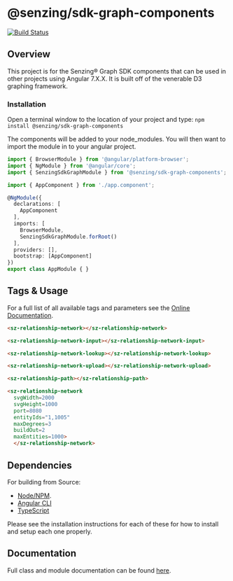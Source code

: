 # @senzing/sdk-graph-components

[![Build Status](https://travis-ci.com/Senzing/sdk-graph-components.svg?branch=master)](https://travis-ci.com/Senzing/sdk-graph-components)

## Overview

This project is for the Senzing&reg; Graph SDK components that can be used in other projects using Angular 7.X.X.
It is built off of the venerable D3 graphing framework.

### Installation

Open a terminal window to the location of your project and type:
`npm install @senzing/sdk-graph-components`

The components will be added to your node_modules.
You will then want to import the module in to your angular project.

```typescript
import { BrowserModule } from '@angular/platform-browser';
import { NgModule } from '@angular/core';
import { SenzingSdkGraphModule } from '@senzing/sdk-graph-components';

import { AppComponent } from './app.component';

@NgModule({
  declarations: [
    AppComponent
  ],
  imports: [
    BrowserModule,
    SenzingSdkGraphModule.forRoot()
  ],
  providers: [],
  bootstrap: [AppComponent]
})
export class AppModule { }
```

## Tags & Usage

For a full list of all available tags and parameters see the [Online Documentation](https://senzing.github.io/sdk-graph-components/).

```html
<sz-relationship-network></sz-relationship-network>
```

```html
<sz-relationship-network-input></sz-relationship-network-input>
```

```html
<sz-relationship-network-lookup></sz-relationship-network-lookup>
```

```html
<sz-relationship-network-upload></sz-relationship-network-upload>
```

```html
<sz-relationship-path></sz-relationship-path>
```

```html
<sz-relationship-network
  svgWidth=2000
  svgHeight=1000
  port=8080
  entityIds="1,1005"
  maxDegrees=3
  buildOut=2
  maxEntities=1000>
  </sz-relationship-network>
```

## Dependencies

For building from Source:

* [Node/NPM](https://nodejs.org/).
* [Angular CLI](https://cli.angular.io/)
* [TypeScript](https://www.typescriptlang.org/)

Please see the installation instructions for each of these for how to install and setup each one properly.

## Documentation

Full class and module documentation can be found [here](https://senzing.github.io/sdk-graph-components/).
